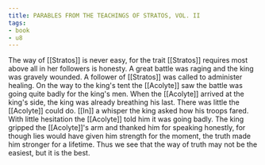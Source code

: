 ```yaml
---
title: PARABLES FROM THE TEACHINGS OF STRATOS, VOL. II
tags:
- book
- u8
---
```


  
The way of [[Stratos]] is never easy, for the trait [[Stratos]] requires most above all in her followers is honesty. A great battle was raging and the king was gravely wounded. A follower of [[Stratos]] was called to administer healing. On the way to the king's tent the [[Acolyte]] saw the battle was going quite badly for the king's men. When the [[Acolyte]] arrived at the king's side, the king was already breathing his last. There was little the [[Acolyte]] could do. [[In]] a whisper the king asked how his troops fared. With little hesitation the [[Acolyte]] told him it was going badly. The king gripped the [[Acolyte]]'s arm and thanked him for speaking honestly, for though lies would have given him strength for the moment, the truth made him stronger for a lifetime. Thus we see that the way of truth may not be the easiest, but it is the best.